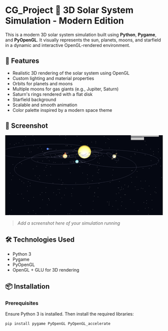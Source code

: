 # CG_Project 🌌 3D Solar System Simulation - Modern Edition

This is a modern 3D solar system simulation built using **Python**, **Pygame**, and **PyOpenGL**. It visually represents the sun, planets, moons, and starfield in a dynamic and interactive OpenGL-rendered environment.

## 🚀 Features

- Realistic 3D rendering of the solar system using OpenGL
- Custom lighting and material properties
- Orbits for planets and moons
- Multiple moons for gas giants (e.g., Jupiter, Saturn)
- Saturn's rings rendered with a flat disk
- Starfield background
- Scalable and smooth animation
- Color palette inspired by a modern space theme

## 📸 Screenshot

![Solar System Simulation](3d_solar_system.png)


> *Add a screenshot here of your simulation running*

## 🛠️ Technologies Used

- Python 3
- Pygame
- PyOpenGL
- OpenGL + GLU for 3D rendering

## 📦 Installation

### Prerequisites

Ensure Python 3 is installed. Then install the required libraries:

```bash
pip install pygame PyOpenGL PyOpenGL_accelerate
